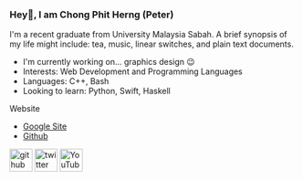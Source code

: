 ### Hey👋, I am Chong Phit Herng (Peter)

I'm a recent graduate from University Malaysia Sabah. A brief synopsis of my life might include: tea, music, linear switches, and plain text documents.

- I'm currently working on... graphics design 😉
- Interests: Web Development and Programming Languages
- Languages: C++, Bash
- Looking to learn: Python, Swift, Haskell

Website

- [Google Site](https://sites.google.com/view/rchongphitherng)
- [Github](https://peterdigger.github.io/)

[<img src='https://cdn.jsdelivr.net/npm/simple-icons@3.0.1/icons/github.svg' alt='github' height='40'>](https://github.com/peterdigger)  [<img src='https://cdn.jsdelivr.net/npm/simple-icons@3.0.1/icons/twitter.svg' alt='twitter' height='40'>](https://twitter.com/gmachongherng99)  [<img src='https://cdn.jsdelivr.net/npm/simple-icons@3.0.1/icons/youtube.svg' alt='YouTube' height='40'>](https://www.youtube.com/channel/UCN0eq1iZ41S32vVyJK0XLVg)  
